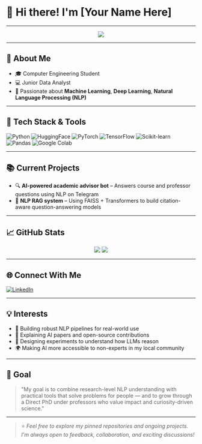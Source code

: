 # 👋 Hi there! I'm [Your Name Here]  

---

<p align="center">
  <img src="https://readme-typing-svg.herokuapp.com?font=Fira+Code&weight=500&size=24&pause=1000&color=36BCF7&center=true&vCenter=true&width=435&lines=Natural+Language+Processing+Enthusiast;ML+%7C+DL+%7C+AI+Researcher;Direct+PhD+Applicant+%F0%9F%93%9D;Let's+build+intelligent+systems+together!"/>
</p>

---

## 🔬 About Me
- 🎓 Computer Engineering Student
- 💻 Junior Data Analyst
- 🔎 Passionate about **Machine Learning**, **Deep Learning**, **Natural Language Processing (NLP)**

---

## 🚀 Tech Stack & Tools

![Python](https://img.shields.io/badge/-Python-3776AB?style=for-the-badge&logo=python&logoColor=white)
![HuggingFace](https://img.shields.io/badge/HuggingFace-transformers-yellow?style=for-the-badge)
![PyTorch](https://img.shields.io/badge/-PyTorch-EE4C2C?style=for-the-badge&logo=pytorch&logoColor=white)
![TensorFlow](https://img.shields.io/badge/-TensorFlow-FF6F00?style=for-the-badge&logo=tensorflow&logoColor=white)
![Scikit-learn](https://img.shields.io/badge/-Scikit--learn-F7931E?style=for-the-badge&logo=scikit-learn&logoColor=white)
![Pandas](https://img.shields.io/badge/-Pandas-150458?style=for-the-badge&logo=pandas&logoColor=white)
![Google Colab](https://img.shields.io/badge/-Google%20Colab-F9AB00?style=for-the-badge&logo=google-colab&logoColor=white)

---

## 📚 Current Projects

- 🔍 **AI-powered academic advisor bot** – Answers course and professor questions using NLP on Telegram
- 🧠 **NLP RAG system** – Using FAISS + Transformers to build citation-aware question-answering models


---

## 📈 GitHub Stats

<p align="center">
  <img src="https://github-readme-stats.vercel.app/api?username=hrnrxb&show_icons=true&theme=radical"/>
  <img src="https://github-readme-streak-stats.herokuapp.com/?user=hrnrxb&theme=radical"/>
</p>

---

## 🌐 Connect With Me

[![LinkedIn](https://img.shields.io/badge/-LinkedIn-blue?style=flat&logo=linkedin)](https://www.linkedin.com/in/hamid-namjoo)

---

## 💡 Interests

- 🤖 Building robust NLP pipelines for real-world use
- 📄 Explaining AI papers and open-source contributions
- 🧪 Designing experiments to understand how LLMs reason
- 🌍 Making AI more accessible to non-experts in my local community

---

## 🎯 Goal

> "My goal is to combine research-level NLP understanding with practical tools that solve problems for people — and to grow through a Direct PhD under professors who value impact and curiosity-driven science."

---

> ⭐ *Feel free to explore my pinned repositories and ongoing projects. I'm always open to feedback, collaboration, and exciting discussions!*
